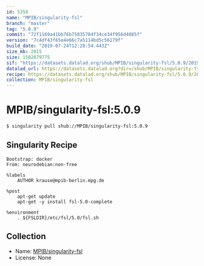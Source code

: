 ```yaml
---
id: 5358
name: "MPIB/singularity-fsl"
branch: "master"
tag: "5.0.9"
commit: "72f1169a41bb76b75835784f34ce34f956d4085f"
version: "7c4df43f65e4e66c7a5114bd5c56179f"
build_date: "2019-07-24T12:28:54.443Z"
size_mb: 2015
size: 1502879775
sif: "https://datasets.datalad.org/shub/MPIB/singularity-fsl/5.0.9/2019-07-24-72f1169a-7c4df43f/7c4df43f65e4e66c7a5114bd5c56179f.simg"
datalad_url: https://datasets.datalad.org?dir=/shub/MPIB/singularity-fsl/5.0.9/2019-07-24-72f1169a-7c4df43f/
recipe: https://datasets.datalad.org/shub/MPIB/singularity-fsl/5.0.9/2019-07-24-72f1169a-7c4df43f/Singularity
collection: MPIB/singularity-fsl
---
```


# MPIB/singularity-fsl:5.0.9

```bash
$ singularity pull shub://MPIB/singularity-fsl:5.0.9
```

## Singularity Recipe

```singularity
Bootstrap: docker
From: neurodebian:non-free

%labels
    AUTHOR krause@mpib-berlin.mpg.de

%post
    apt-get update
    apt-get -y install fsl-5.0-complete

%environment
    . ${FSLDIR}/etc/fsl/5.0/fsl.sh
```

## Collection

 - Name: [MPIB/singularity-fsl](https://github.com/MPIB/singularity-fsl)
 - License: None

